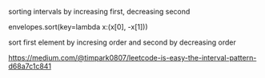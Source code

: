 sorting intervals by increasing first, decreasing second 


envelopes.sort(key=lambda x:(x[0], -x[1]))


sort first element by incresing order and second by decreasing order


https://medium.com/@timpark0807/leetcode-is-easy-the-interval-pattern-d68a7c1c841

